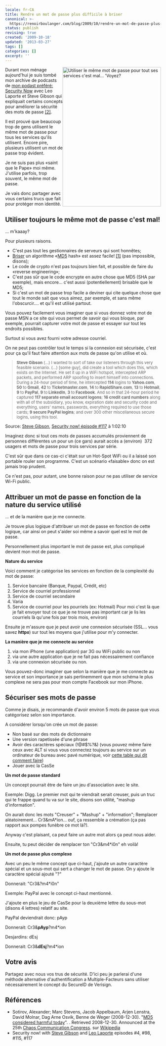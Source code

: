 ```yaml
---
locale: fr-CA
title: Rendre un mot de passe plus difficile à briser
canonical: >-
  https://renoirboulanger.com/blog/2009/10/rendre-un-mot-de-passe-plus-difficile-a-briser/
status: publish
revising: true
created: '2009-10-18'
updated: '2013-03-27'
tags: []
categories: []
excerpt: ''
---
```


<img class="size-full wp-image-1205" style="border:none !important;float:right;" title="Utiliser le même mot de passe pour tout ses services c'est mal... 'Voyez?" src="https://renoirboulanger.com/wp-content/uploads/2009/10/hm36drugs-are-bad-posters.jpg" alt="Utiliser le même mot de passe pour tout ses services c'est mal... 'Voyez?" width="318" height="450" />

Durant mon ménage aujourd'hui je suis tombé mon archive de podcasts de <a href="http://www.grc.com/securitynow/">mon podast préféré: Security Now</a> avec Leo Laporte <a href="http://fr.wikipedia.org/wiki/Leo_Laporte"></a> et Steve Gibson<a href="http://en.wikipedia.org/wiki/Steve_Gibson_%28computer_programmer%29"></a> qui expliquait certains concepts pour améliorer la sécurité des mots de passe <a href="/blog/2009/10/rendre-un-mot-de-passe-plus-difficile-a-briser/#two">[2]</a>.

Il est prouvé que beaucoup trop de gens utilisent le même mot de passe pour tous les services qu'ils utilisent. Encore pire, plusieurs utilisent un mot de passe trop évident.

Je ne suis pas plus «saint que le Pape» moi même. J'utilise parfois, trop souvent, le même mot de passe.

Je vais donc partager avec vous certains trucs que fait pour protéger mon identité.
<h2>Utiliser toujours le même mot de passe c'est mal!</h2>
... m'kaaay?

Pour plusieurs raisons.
<ul>
	<li>C'est pas tout les gestionnaires de serveurs qui sont honnêtes;</li>
	<li><a href="http://www.win.tue.nl/hashclash/rogue-ca/">Briser</a> un algorithme «<a href="http://en.wikipedia.org/wiki/MD5">MD5</a> hash» est assez facile! <a href="/blog/2009/10/rendre-un-mot-de-passe-plus-difficile-a-briser/#one">[1]</a> (pas impossible, disons);</li>
	<li>Le code de crypto n'est pas toujours bien fait, et possible de faire du «reverse engineering»;</li>
	<li>C'est pas sûr que le code encrypte en autre chose que MD5 (SHA par exemple), mais encore... c'est aussi (potentiellement) brisable que le MD5;</li>
	<li>Si c'est un mot de passe trop facile a deviner qui cite quelque chose que tout le monde sait que vous aimez, par exemple, et sans même l'obscurcir.... et qu'il est utilisé partout.</li>
</ul>
<!--more-->

Vous pouvez facilement vous imaginer que si vous donnez votre mot de passe MSN a ce site qui vous permet de savoir qui vous bloque, par exemple, pourrait capturer votre mot de passe et essayer sur tout les endroits possibles.

Surtout si vous avez fourni votre adresse courriel.

On ne peut pas contrôler tout le temps si la connexion est sécurisée, c'est pour ça qu'il faut faire attention aux mots de passe qu'on utilise et où.
<blockquote style="color: #666666; font-size: small;"><strong>Steve Gibson</strong> (...) I wanted to sort of take our listeners through this very feasible scenario. (...) [some guy], did create a tool which does this, which exists on the Internet. He set it up in a WiFi hotspot, intercepted ARP packets, and performed ARP spoofing to insert himself into connections. During a 24-hour period of time, he intercepted <strong>114 </strong>logins to<strong> Yahoo.com</strong>, <strong>50 </strong>to<strong> Gmail</strong>, <strong>42 </strong>to<strong> Ticketmaster.com</strong>, <strong>14 </strong>to<strong> RapidShare.com</strong>, <strong>13 </strong>to<strong> Hotmail</strong>, <strong>9 </strong>to<strong> PayPal</strong>, <strong>9 </strong>to<strong> LinkedIn</strong>, <strong>3 </strong>to<strong> Facebook</strong>. And so in that 24-hour period he captured <strong>117 separate email account logons</strong>; <strong>16 credit card numbers</strong> along with all of the subsidiary, you know, expiration date and security code and everything, users' names, passwords, everything required to use those cards; <strong>9 secure PayPal logins</strong>; and over 300 other miscellaneous secure logins, using this tool.</blockquote>
Source: <a href="http://en.wikipedia.org/wiki/Steve_Gibson_%28computer_programmer%29">Steve Gibson</a>, <a href="http://www.grc.com/sn/sn-217.htm">Security now! épisode #117</a> à 1:02:10

Imaginez donc si tout ces mots de passes accumulés proviennent de personnes différentes un pour un (ce gars) aurait accès a (environ)  372 usagers et mots de passe pour trois services par série.

C'est sûr que dans ce cas-ci c'était sur un Hot-Spot WiFi ou il a laissé son portable rouler son programme. C'est un scénario «faisable» donc on est jamais trop prudent.

Ce n'est pas, pour autant, une bonne raison pour ne pas utiliser de service Wi-Fi public.
<h2>Attribuer un mot de passe en fonction de la nature du service utilisé</h2>
... et de la manière que je me connecte.

Je trouve plus logique d'attribuer un mot de passe en fonction de cette logique, car ainsi on peut s'aider soi même a savoir quel est le mot de passe.

Personnellement plus important le mot de passe est, plus compliqué devient mon mot de passe.

<strong>Nature du service</strong>

Voici comment je catégorise les services en fonction de la complexité du mot de passe:
<ol>
	<li>Service bancaire (Banque, Paypal, Crédit, etc)</li>
	<li>Service de courriel professionnel</li>
	<li>Service de courriel secondaire</li>
	<li>Varia</li>
	<li>Service de courriel pour les pourriels (ex: Hotmail)
Pour moi c'est là que je fait envoyer tout ce que je ne trouve pas important car je lis les courriels là qu'une fois par trois mois, environ)</li>
</ol>
Ensuite je m'assure que je peut avoir une connexion sécurisée (SSL... vous savez <strong>http<em>s</em></strong>) sur tout les moyens que j'utilise pour m'y connecter.

<strong>La manière que je me connecte au service</strong>
<ol>
	<li>via mon iPhone (une application) par 3G ou WiFi public ou non</li>
	<li>via une autre application que je ne fait pas nécessairement confiance</li>
	<li>via une connexion sécurisée ou non.</li>
</ol>
Vous pouvez-donc imaginer que selon la manière que je me connecte au service et son importance je sais pertinemment que mon schéma le plus complexe ne sera pas pour mon compte Facebook sur mon iPhone.
<h2>Sécuriser ses mots de passe</h2>
Comme je disais, je recommande d'avoir environ 5 mots de passe que vous catégorisez selon son importance.

A considérer lorsqu'on crée un mot de passe:
<ul>
	<li>Non basé sur des mots de dictionnaire</li>
	<li>Une version rapetissée d'une phrase</li>
	<li>Avoir des caractères spéciaux (!@#$%?&amp;)
(vous pouvez même faire ceux avec ALT si vous vous connectez toujours au service sur un ordinateur de bureau avec pavé numérique, voir <a href="http://pagesperso-orange.fr/jean-louis.pierre/code_ascii_avec_le_bouton_Alt.html">cette table qui dit comment faire</a>)</li>
	<li>Jouer avec la CasSe</li>
</ul>
<strong>Un mot de passe standard</strong>

Un concept pourrait être de faire un jeu d'association avec le site.

Exemple: Digg. Le premier mot qui te viendrait serait creuser, puis un truc qui te frappe quand tu va sur le site, disons son utilité, "mashup d'information".

On aurait donc les mots "Creuser" + "Mashup" + "information"; Remplacer aléatoirement... Cr3&amp;mA*ion... ouf, ça ressemble a crémation (ça pas rapport aux pompes funèbre ce mot là?).

Anyway c'est plaisant, ca peut faire un autre mot alors ça peut nous aider.

Ensuite, tu peut décider de remplacer ton "Cr3&amp;m4*i0n" eh voilà!

<strong>Un mot de passe plus complexe</strong>

Avec un peu le même concept que ci-haut, j'ajoute un autre caractère spécial et un sous-mot qui sert a changer le mot de passe. On y ajoute le caractère spécial ajouté "?"

Donnerait: "Cr3&amp;?m4*i0n"

Exemple: PayPal avec le concept ci-haut mentionné.

J'ajoute en plus le jeu de CasSe pour la deuxième lettre du sous-mot (disons 4 lettres) relatif au site.

PayPal deviendrait donc: pAyp

Donnerait: Cr3&amp;<strong>pAyp</strong>?m4*ion

Desjardins: dEsj

Donnerait: Cr3&amp;<strong>dEsj</strong>?m4*ion
<h2>Votre avis</h2>
Partagez avec nous vos trus de sécurité. D'ici peu je parlerai d'une méthode alternative d'authentification a Multiple-Facteurs sans utiliser nécessairement le concept du SecureID de Verisign.
<h2>Références</h2>
<ul>
	<li><a name="one"></a>Sotirov, Alexander; Marc Stevens, Jacob Appelbaum, Arjen Lenstra, David Molnar, Dag Arne Osvik, Benne de Weger (2008-12-30). "<a href="http://www.win.tue.nl/hashclash/rogue-ca/">MD5 considered harmful today</a>". . Retrieved 2008-12-30.  Announced at the 25th <a href="http://events.ccc.de/congress/2008/Fahrplan/events/3023.en.html">Chaos Communication Congress</a>. sur <a href="http://en.wikipedia.org/wiki/MD5#cite_note-sslHarmful-4">Wikipedia</a></li>
	<li><a name="two"></a>Security now! with <a href="http://en.wikipedia.org/wiki/Steve_Gibson_%28computer_programmer%29">Steve Gibson</a> and <a href="http://fr.wikipedia.org/wiki/Leo_Laporte">Leo Laporte</a> episodes #4, #98, #115, #117</li>
</ul>
